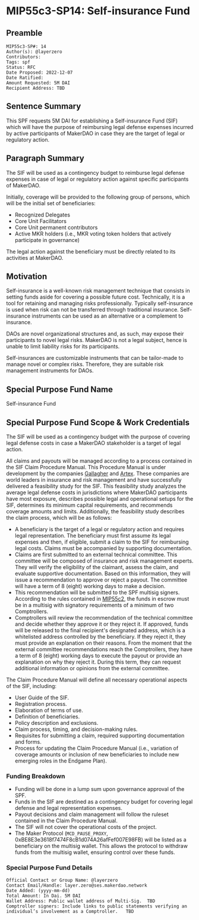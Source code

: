 # MIP55c3-SP14: Self-insurance Fund
 
## Preamble
 
```
MIP55c3-SP#: 14
Author(s): @layerzero
Contributors:
Tags: spf
Status: RFC
Date Proposed: 2022-12-07
Date Ratified: 
Amount Requested: 5M DAI
Recipient Address: TBD
```
 
## Sentence Summary
 
This SPF requests 5M DAI for establishing a Self-insurance Fund (SIF) which will have the purpose of reimbursing legal defense expenses incurred by active participants of MakerDAO in case they are the target of legal or regulatory action.
 
 
## Paragraph Summary
 
The SIF will be used as a contingency budget to reimburse legal defense expenses in case of legal or regulatory action against specific participants of MakerDAO.
 
Initially, coverage will be provided to the following group of persons, which will be the initial set of beneficiaries:
 
- Recognized Delegates
- Core Unit Facilitators
- Core Unit permanent contributors
- Active MKR holders (i.e., MKR voting token holders that actively participate in governance) 
 
The legal action against the beneficiary must be directly related to its activities at MakerDAO.
 
## Motivation
 
Self-insurance is a well-known risk management technique that consists in setting funds aside for covering a possible future cost. Technically, it is a tool for retaining and managing risks professionally. Typically self-insurance is used when risk can not be transferred through traditional insurance. Self-insurance instruments can be used as an alternative or a complement to insurance.
 
DAOs are novel organizational structures and, as such, may expose their participants to novel legal risks. MakerDAO is not a legal subject, hence is unable to limit liability risks for its participants.
 
Self-insurances are customizable instruments that can be tailor-made to manage novel or complex risks. Therefore, they are suitable risk management instruments for DAOs.
 
## Special Purpose Fund Name
 
Self-insurance Fund
 
## Special Purpose Fund Scope & Work Credentials
 
 
The SIF will be used as a contingency budget with the purpose of covering legal defense costs in case a MakerDAO stakeholder is a target of legal action.
 
All claims and payouts will be managed according to a process contained in the SIF Claim Procedure Manual. This Procedure Manual is under development by the companies [Gallagher](https://www.ajg.com/us/) and [Artex](https://www.artexrisk.com/). These companies are world leaders in insurance and risk management and have successfully delivered a feasibility study for the SIF. This feasibility study analyzes the average legal defense costs in jurisdictions where MakerDAO participants have most exposure, describes possible legal and operational setups for the SIF, determines its minimum capital requirements, and recommends coverage amounts and limits. Additionally, the feasibility study describes the claim process, which will be as follows: 
 
- A beneficiary is the target of a legal or regulatory action and requires legal representation. The beneficiary must first assume its legal expenses and then, if eligible, submit a claim to the SIF for reimbursing legal costs. Claims must be accompanied by supporting documentation.
- Claims are first submitted to an external technical committee. This committee will be composed of insurance and risk management experts. They will verify the eligibility of the claimant, assess the claim, and evaluate supportive documentation. Based on this information, they will issue a recommendation to approve or reject a payout. The committee will have a term of 8 (eight) working days to make a decision.
- This recommendation will be submitted to the SPF multisig signers. According to the rules contained in [MIP55c2](https://mips.makerdao.com/mips/details/MIP55#MIP55c2), the funds in escrow must be in a multisig with signatory requirements of a minimum of two Comptrollers. 
- Comptrollers will review the recommendation of the technical committee and decide whether they approve it or they reject it. If approved, funds will be released to the final recipient's designated address, which is a whitelisted address controlled by the beneficiary. If they reject it, they must provide an explanation on their reasons. From the moment that the external committee recommendations reach the Comptrollers, they have a term of 8 (eight) working days to execute the payout or provide an explanation on why they reject it. During this term, they can request additional information or opinions from the external committee.
 
 The Claim Procedure Manual will define all necessary operational aspects of the SIF, including:
 
- User Guide of the SIF.
- Registration process.
- Elaboration of terms of use.
- Definition of beneficiaries.
- Policy description and exclusions.
- Claim process, timing, and decision-making rules.
- Requisites for submitting a claim, required supporting documentation and forms.
- Process for updating the Claim Procedure Manual (i.e., variation of coverage amounts or inclusion of new beneficiaries to include new emerging roles in the Endgame Plan). 
 
### Funding Breakdown
 
- Funding will be done in a lump sum upon governance approval of the SPF.
- Funds in the SIF are destined as a contingency budget for covering legal defense and legal representation expenses.
- Payout decisions and claim management will follow the ruleset contained in the Claim Procedure Manual.
- The SIF will not cover the operational costs of the project.
- The Maker Protocol (`MCD_PAUSE_PROXY`, 0xBE8E3e3618f7474F8cB1d074A26afFef007E98FB) will be listed as a beneficiary on the multisig wallet. This allows the protocol to withdraw funds from the multisig wallet, ensuring control over these funds.
 
### Special Purpose Fund Details
 
```
Official Contact or Group Name: @layerzero
Contact Email/Handle: layer.zero@ses.makerdao.network
Date Added: (yyyy-mm-dd)
Total Amount: In Dai. 5M DAI
Wallet Address: Public wallet address of Multi-Sig.  TBD
Comptroller signers: Include links to public statements verifying an individual’s involvement as a Comptroller.   TBD
```

